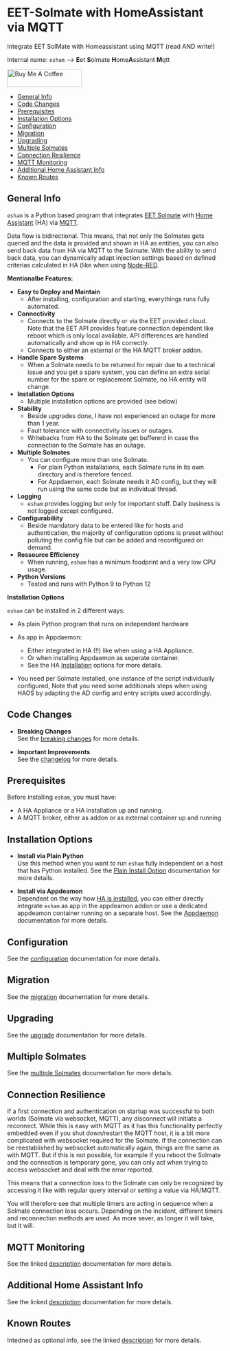 # EET-Solmate with HomeAssistant via MQTT

Integrate EET SolMate with Homeassistant using MQTT (read AND write!)

Internal name: `esham` --> **E**et **S**olmate **H**ome**A**ssistant **M**qtt

<a href="https://www.buymeacoffee.com/martin.mattel" target="_blank"><img src="https://cdn.buymeacoffee.com/buttons/default-orange.png" alt="Buy Me A Coffee" height="41" width="174"></a>

   * [General Info](#general-info)
   * [Code Changes](#code-changes)
   * [Prerequisites](#prerequisites)
   * [Installation Options](#installation-options)
   * [Configuration](#configuration)
   * [Migration](#migration)
   * [Upgrading](#upgrading)
   * [Multiple Solmates](#multiple-solmates)
   * [Connection Resilience](#connection-resilience)
   * [MQTT Monitoring](#mqtt-monitoring)
   * [Additional Home Assistant Info](#additional-home-assistant-info)
   * [Known Routes](#known-routes)

## General Info

`esham` is a Python based program that integrates [EET Solmate](https://www.eet.energy) with
[Home Assistant](https://www.home-assistant.io) (HA) via [MQTT](https://mqtt.org).

Data flow is bidirectional. This means, that not only the Solmates gets queried and the data is provided
and shown in HA as entities, you can also send back data from HA via MQTT to the Solmate. With the
ability to send back data, you can dynamically adapt injection settings based on  defined criterias
calculated in HA (like when using [Node-RED](https://nodered.org).

**Mentionalbe Features:**

* **Easy to Deploy and Maintain**
  * After installing, configuration and starting, everythings runs fully automated.
* **Connectivity**
  * Connects to the Solmate directly or via the EET provided cloud.\
    Note that the EET API provides feature connection dependent like reboot which is only local
	available. API differences are handled automatically and show up in HA correctly.
  * Connects to either an external or the HA MQTT broker addon.
* **Handle Spare Systems**
  * When a Solmate needs to be returned for repair due to a technical issue and you get a spare system,
    you can define an extra serial number for the spare or replacement Solmate, no HA entity will change.
* **Installation Options**
  * Multiple installation options are provided (see below)
* **Stability**
  * Beside upgrades done, I have not experienced an outage for more than 1 year.
  * Fault tolerance with connectivity issues or outages.
  * Writebacks from HA to the Solmate get buffererd in case the connection to the Solmate has an outage.
* **Multiple Solmates**
  * You can configure more than one Solmate.
    * For plain Python installations, each Solmate runs in its own directory and is therefore fenced.
	* For Appdaemon, each Solmate needs it AD config, but they will run using the same code but as
	  individual thread.
* **Logging**
  * `esham` provides logging but only for important stuff. Daily business is not logged except configured.
* **Configurabiliity**
  * Beside mandatory data to be entered like for hosts and authentication, the majority of
    configuration options is preset without polluting the config file but can be added and reconfigured
	on demand.
* **Ressource Efficiency**
  * When running, `esham` has a minimum foodprint and a very low CPU usage.
* **Python Versions**
  * Tested and runs with Python 9 to Python 12


**Installation Options**

`esham` can be installed in 2 different ways:

* As plain Python program that runs on independent hardware
* As app in Appdaemon:
  * Either integrated in HA (!!) like when using a HA Appliance.
  * Or when installing Appdaemon as seperate container.
  * See the HA [Installation](https://www.home-assistant.io/installation) options for more details.

* You need per Solmate installed, one instance of the script individually configured, Note that you
  need some additionals steps when using HAOS by adapting the AD config and entry scripts used accordingly.

## Code Changes

* **Breaking Changes**\
  See the [breaking changes](./breaking.md) for more details.

* **Important Improvements**\
  See the [changelog](./changelog.md) for more details.

## Prerequisites

Before installing `esham`, you must have:

* A HA Appliance or a HA installation up and running.
* A MQTT broker, either as addon or as external container up and running

## Installation Options

* **Install via Plain Python**\
  Use this method when you want to run `esham` fully independent on a host that has Python installed.
  See the [Plain Install Option](./docs/plain-install.md) documentation for more details.

* **Install via Appdeamon**\
  Dependent on the way how [HA is installed](https://www.home-assistant.io/installation), you can either
  directly integrate `esham` as app in the appdeamon addon or use a dedicated appdeamon container running
  on a separate host. See the [Appdaemon](./docs/appdaemon.md) documentation for more details.

## Configuration

See the [configuration](./docs/configuration.md) documentation for more details.

## Migration

See the [migration](./docs/migration.md) documentation for more details.

## Upgrading

See the [upgrade](./docs/upgrade.md) documentation for more details.

## Multiple Solmates

See the [multiple Solmates](./docs/multi-solmates.md) documentation for more details.

## Connection Resilience

If a first connection and authentication on startup was successful to both worlds
(Solmate via websocket, MQTT), any disconnect will initiate a reconnect. While this is easy with
MQTT as it has this functionality perfectly embedded even if you shut down/restart the MQTT host,
it is a bit more complicated with websocket required for the Solmate. If the connection can be
reestablished by websocket automatically again, things are the same as with MQTT. But if this is
not possible, for example if you reboot the Solmate and the connection is temporary gone, you can
only act when trying to access websocket and deal with the error reported.

This means that a connection loss to the Solmate can only be recognized by accessing it like with
regular query interval or setting a value via HA/MQTT.

You will therefore see that multiple timers are acting in sequence when a Solmate connection loss
occurs. Depending on the incident, different timers and reconnection methods are used. As more
sever, as longer it will take, but it will.

## MQTT Monitoring

See the linked [description](./docs/monitor-mqtt.md) documentation for more details.

## Additional Home Assistant Info

See the linked [description](./docs/additional-ha-info.md) documentation for more details.

## Known Routes

Intedned as optional info, see the linked [description](./docs/known-routes.md) for more details.
